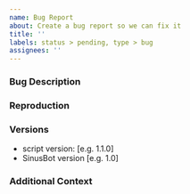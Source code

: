 ```yaml
---
name: Bug Report
about: Create a bug report so we can fix it
title: ''
labels: status > pending, type > bug
assignees: ''
---
```


<!-- Provide a short and clear title above -->

<!--
If you need help with the script, join the Discord instead!
https://discordapp.com/invite/Q3qxws6
-->

<!--
Please report one bug per submission please!
-->

### Bug Description
<!--
Please give a clear and concise description of the bug you found.
-->

### Reproduction
<!--
Steps to reproduce the bug:
1. Set config field to '...'
2. Go to '...'
3. Click on '...'
4. See error
-->

### Versions
<!--
Please provide the following information:
If you delete this section and don't provide the versions, the issue will be closed.
-->
<!--
The script version can be found in the script file at the top.
The SinusBot version can be found in the webinterface in the about tab.
-->
- script version: [e.g. 1.1.0]
- SinusBot version [e.g. 1.0]

### Additional Context
<!--
If applicable, add screenshots and/or logs to help explaining your problem.
If you have any additional scripts installed to the bot that could interfer with staff-list, list them here as well.
-->
